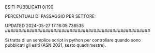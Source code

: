 ESITI PUBBLICATI 0/190 

PERCENTUALI DI PASSAGGIO PER SETTORE:

UPDATED 2024-05-27 17:16:05.736535
###################################################### 

Si tratta di un semplice script in python per controllare quando sono pubblicati gli esiti (ASN 2021, sesto quadrimestre).

